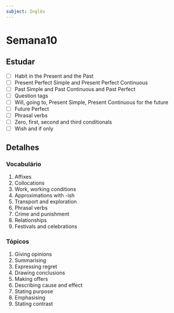 ```yaml
---
subject: Inglês
---
```

# Semana10

## Estudar
- [ ] Habit in the Present and the Past 
- [ ] Present Perfect Simple and Present Perfect Continuous 
- [ ] Past Simple and Past Continuous and Past Perfect 
- [ ] Question tags 
- [ ] Will, going to, Present Simple, Present Continuous for the future 
- [ ] Future Perfect 
- [ ] Phrasal verbs 
- [ ] Zero, first, second and third conditionals 
- [ ] Wish and if only 

## Detalhes
### Vocabulário
1. Affixes
2. Collocations
3. Work, working conditions
4. Approximations with -ish
5. Transport and exploration
6. Phrasal verbs
7. Crime and punishment
8. Relationships
9. Festivals and celebrations

### Tópicos
1. Giving opinions
2. Summarising
3. Expressing regret
4. Drawing conclusions
5. Making offers
6. Describing cause and effect
7. Stating purpose
8. Emphasising
9. Stating contrast
